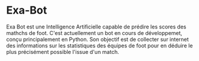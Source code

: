 # Exa-Bot

Exa Bot est une Intelligence Artificielle capable de prédire les scores des mathchs de foot. C'est actuellement un bot en cours de développemet, conçu principalement en Python. 
Son objectif est de collecter sur internet des informations sur les statistiques des équipes de foot pour en déduire le plus précisément possible l'issue d'un match.


